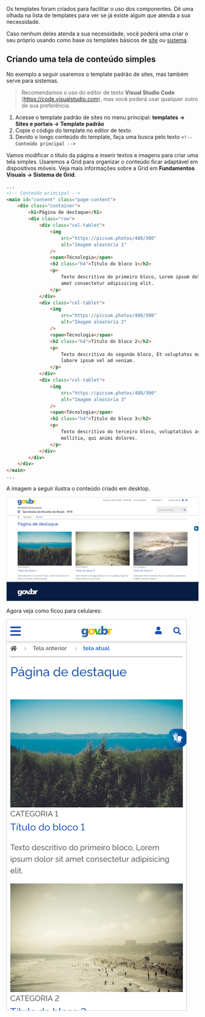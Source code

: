 Os templates foram criados para facilitar o uso dos componentes. Dê uma olhada na lista de templates para ver se já existe algum que atenda a sua necessidade.

Caso nenhum deles atenda a sua necessidade, você poderá uma criar o seu próprio usando como base os templates básicos de [site](../../templates/site) ou [sistema](../../templates/system).

## Criando uma tela de conteúdo simples

No exemplo a seguir usaremos o template padrão de sites, mas também serve para sistemas.

> Recomendamos o uso do editor de texto **Visual Studio Code** (<https://code.visualstudio.com>), mas você poderá usar qualquer outro de sua preferência.

1. Acesse o template padrão de sites no menu principal: **templates -> Sites e portais -> Template padrão**
1. Copie o código do template no editor de texto
1. Devido o longo conteúdo do template, faça uma busca pelo texto `<!-- Conteúdo principal -->`

Vamos modificar o título da página e inserir textos e imagens para criar uma tela simples. Usaremos a Grid para organizar o conteúdo ficar adaptável em dispositivos móveis. Veja mais informações sobre a Grid em **Fundamentos Visuais -> Sistema de Grid**.

```html
...
<!-- Conteúdo principal -->
<main id="content" class="page-content">
    <div class="container">
        <h1>Página de destaque</h1>
        <div class="row">
            <div class="col-tablet">
                <img
                    src="https://picsum.photos/480/300"
                    alt="Imagem aleatória 1"
                />
                <span>Técnologia</span>
                <h2 class="h4">Título do bloco 1</h2>
                <p>
                    Texto descritivo do primeiro bloco, Lorem ipsum dolor sit
                    amet consectetur adipisicing elit.
                </p>
            </div>
            <div class="col-tablet">
                <img
                    src="https://picsum.photos/480/300"
                    alt="Imagem aleatória 2"
                />
                <span>Técnologia</span>
                <h2 class="h4">Título do bloco 2</h2>
                <p>
                    Texto descritivo do segundo bloco, Et voluptates magni ex
                    labore ipsum vel ad veniam.
                </p>
            </div>
            <div class="col-tablet">
                <img
                    src="https://picsum.photos/480/300"
                    alt="Imagem aleatória 3"
                />
                <span>Técnologia</span>
                <h2 class="h4">Título do bloco 3</h2>
                <p>
                    Texto descritivo do terceiro bloco, voluptatibus asperiores
                    mollitia, qui animi dolores.
                </p>
            </div>
        </div>
    </div>
</main>
...
```

A imagem a seguir ilustra o conteúdo criado em desktop.

![Versão Desktop da tela - são mostrados 3 blocos de conteúdo](images/conteudo-simples-2.png)

Agora veja como ficou para celulares:

![Versão Celular - cada bloco aparece abaixo do outro](images/conteudo-simple-mobile-2.png)
